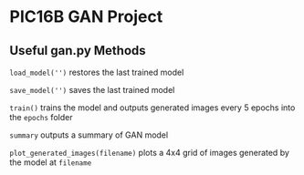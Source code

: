 # PIC16B GAN Project

## Useful gan.py Methods

`load_model('')` restores the last trained model

`save_model('')` saves the last trained model

`train()` trains the model and outputs generated images every 5 epochs into
the `epochs` folder

`summary` outputs a summary of GAN model

`plot_generated_images(filename)` plots a 4x4 grid of images generated by the
model at `filename`

